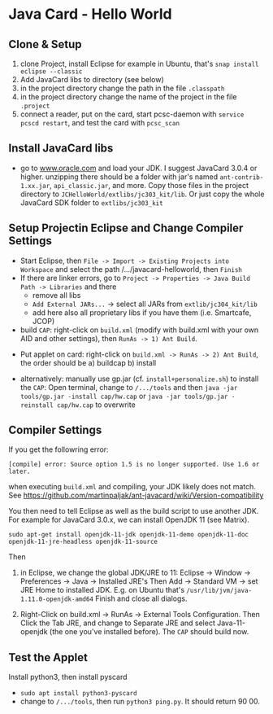 # Java Card - Hello World

## Clone & Setup

1. clone Project, install Eclipse
   for example in Ubuntu, that's `snap install eclipse --classic`
2. Add JavaCard libs to directory (see below)   
2. in the project directory change the path in the file `.classpath`
3. in the project directory change the name of the project in the file `.project`
4. connect a reader, put on the card, start pcsc-daemon with
   `service pcscd restart`, and test the card with `pcsc_scan`

## Install JavaCard libs

* go to www.oracle.com and load your JDK. I suggest JavaCard 3.0.4 or higher.
  unzipping there should be a folder with jar's named `ant-contrib-1.xx.jar`,
  `api_classic.jar`, and more. Copy those files in the project directory to
  `JCHelloWorld/extlibs/jc303_kit/lib`. Or just copy the whole JavaCard SDK
  folder to `extlibs/jc303_kit`

## Setup Projectin Eclipse and Change Compiler Settings

* Start Eclipse, then 
    `File -> Import -> Existing Projects into Workspace`
     and select the path /.../javacard-helloworld, then `Finish`
* If there are linker errors, go to `Project -> Properties -> Java Build Path
  -> Libraries` and there
  * remove all libs
  * `Add External JARs...` -> select all JARs from `extlib/jc304_kit/lib`
  * add here also all proprietary libs if you have them (i.e. Smartcafe, JCOP)
* build `CAP`: right-click on `build.xml` (modify with build.xml with your own AID and other settings), 
  then `RunAs -> 1) Ant Build`.
- Put applet on card: right-click on `build.xml -> RunAs -> 2) Ant Build`,
  the order should be a) buildcap b) install
* alternatively: manually use gp.jar (cf. `install+personalize.sh`) to install the `CAP`:
  Open terminal, change to `/.../tools` and then
  `java -jar tools/gp.jar -install cap/hw.cap` or `java -jar tools/gp.jar -reinstall cap/hw.cap`
  to overwrite
  
## Compiler Settings

If you get the followring error:

`[compile] error: Source option 1.5 is no longer supported. Use 1.6 or later.`

when executing `build.xml` and compiling, your JDK likely does not match.
See https://github.com/martinpaljak/ant-javacard/wiki/Version-compatibility

You then need to tell Eclipse as well as the build script to use another JDK.
For example for JavaCard 3.0.x, we can install OpenJDK 11 (see Matrix).

`sudo apt-get install openjdk-11-jdk openjdk-11-demo openjdk-11-doc openjdk-11-jre-headless openjdk-11-source`

Then
1) in Eclipse, we change the global JDK/JRE to 11: Eclipse -> Window -> Preferences -> Java -> Installed JRE's
Then Add -> Standard VM -> set JRE Home to installed JDK. E.g. on Ubuntu that's `/usr/lib/jvm/java-1.11.0-openjdk-amd64`
Finish and close all dialogs.

2) Right-Click on build.xml -> RunAs -> External Tools Configuration. Then Click the Tab JRE, and change to Separate JRE and 
select Java-11-openjdk (the one you've installed before). The `CAP` should build now.


## Test the Applet

Install python3, then install pyscard
* `sudo apt install python3-pyscard`
* change to `/.../tools`, then run `python3 ping.py`. It should return 90 00.
